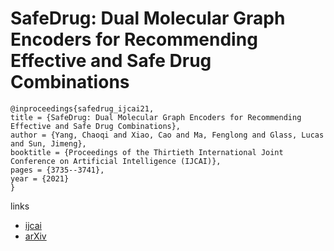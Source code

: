 # SafeDrug: Dual Molecular Graph Encoders for Recommending Effective and Safe Drug Combinations

```
@inproceedings{safedrug_ijcai21,
title = {SafeDrug: Dual Molecular Graph Encoders for Recommending Effective and Safe Drug Combinations},
author = {Yang, Chaoqi and Xiao, Cao and Ma, Fenglong and Glass, Lucas and Sun, Jimeng},
booktitle = {Proceedings of the Thirtieth International Joint Conference on Artificial Intelligence (IJCAI)},
pages = {3735--3741},
year = {2021}
}
```

links
- [ijcai](https://www.ijcai.org/Proceedings/2021/514)
- [arXiv](https://arxiv.org/abs/2105.02711)

